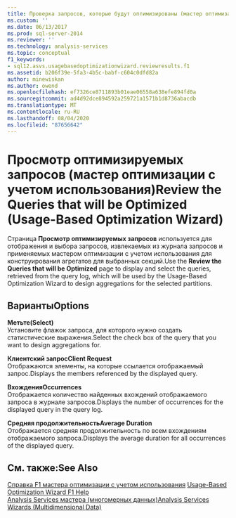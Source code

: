 ```yaml
---
title: Проверка запросов, которые будут оптимизированы (мастер оптимизации с учетом использования) | Документация Майкрософт
ms.custom: ''
ms.date: 06/13/2017
ms.prod: sql-server-2014
ms.reviewer: ''
ms.technology: analysis-services
ms.topic: conceptual
f1_keywords:
- sql12.asvs.usagebasedoptimizationwizard.reviewresults.f1
ms.assetid: b206f39e-5fa3-4b5c-babf-c604c0dfd82a
author: minewiskan
ms.author: owend
ms.openlocfilehash: ef7326ce8711893b01eae06558a638efe894fd0a
ms.sourcegitcommit: ad4d92dce894592a259721a1571b1d8736abacdb
ms.translationtype: MT
ms.contentlocale: ru-RU
ms.lasthandoff: 08/04/2020
ms.locfileid: "87656642"
---
```

# <a name="review-the-queries-that-will-be-optimized-usage-based-optimization-wizard"></a><span data-ttu-id="0ac2d-102">Просмотр оптимизируемых запросов (мастер оптимизации с учетом использования)</span><span class="sxs-lookup"><span data-stu-id="0ac2d-102">Review the Queries that will be Optimized (Usage-Based Optimization Wizard)</span></span>
  <span data-ttu-id="0ac2d-103">Страница **Просмотр оптимизируемых запросов** используется для отображения и выбора запросов, извлекаемых из журнала запросов и применяемых мастером оптимизации с учетом использования для конструирования агрегатов для выбранных секций.</span><span class="sxs-lookup"><span data-stu-id="0ac2d-103">Use the **Review the Queries that will be Optimized** page to display and select the queries, retrieved from the query log, which will be used by the Usage-Based Optimization Wizard to design aggregations for the selected partitions.</span></span>  
  
## <a name="options"></a><span data-ttu-id="0ac2d-104">Варианты</span><span class="sxs-lookup"><span data-stu-id="0ac2d-104">Options</span></span>  
 <span data-ttu-id="0ac2d-105">**Метьте**</span><span class="sxs-lookup"><span data-stu-id="0ac2d-105">**(Select)**</span></span>  
 <span data-ttu-id="0ac2d-106">Установите флажок запроса, для которого нужно создать статистические выражения.</span><span class="sxs-lookup"><span data-stu-id="0ac2d-106">Select the check box of the query that you want to design aggregations for.</span></span>  
  
 <span data-ttu-id="0ac2d-107">**Клиентский запрос**</span><span class="sxs-lookup"><span data-stu-id="0ac2d-107">**Client Request**</span></span>  
 <span data-ttu-id="0ac2d-108">Отображаются элементы, на которые ссылается отображаемый запрос.</span><span class="sxs-lookup"><span data-stu-id="0ac2d-108">Displays the members referenced by the displayed query.</span></span>  
  
 <span data-ttu-id="0ac2d-109">**Вхождения**</span><span class="sxs-lookup"><span data-stu-id="0ac2d-109">**Occurrences**</span></span>  
 <span data-ttu-id="0ac2d-110">Отображается количество найденных вхождений отображаемого запроса в журнале запросов.</span><span class="sxs-lookup"><span data-stu-id="0ac2d-110">Displays the number of occurrences for the displayed query in the query log.</span></span>  
  
 <span data-ttu-id="0ac2d-111">**Средняя продолжительность**</span><span class="sxs-lookup"><span data-stu-id="0ac2d-111">**Average Duration**</span></span>  
 <span data-ttu-id="0ac2d-112">Отображается средняя продолжительность по всем вхождениям отображаемого запроса.</span><span class="sxs-lookup"><span data-stu-id="0ac2d-112">Displays the average duration for all occurrences of the displayed query.</span></span>  
  
## <a name="see-also"></a><span data-ttu-id="0ac2d-113">См. также:</span><span class="sxs-lookup"><span data-stu-id="0ac2d-113">See Also</span></span>  
 <span data-ttu-id="0ac2d-114">[Справка F1 мастера оптимизации с учетом использования](usage-based-optimization-wizard-f1-help.md) </span><span class="sxs-lookup"><span data-stu-id="0ac2d-114">[Usage-Based Optimization Wizard F1 Help](usage-based-optimization-wizard-f1-help.md) </span></span>  
 [<span data-ttu-id="0ac2d-115">Analysis Services мастера &#40;многомерных данных&#41;</span><span class="sxs-lookup"><span data-stu-id="0ac2d-115">Analysis Services Wizards &#40;Multidimensional Data&#41;</span></span>](analysis-services-wizards-multidimensional-data.md)  
  
  
